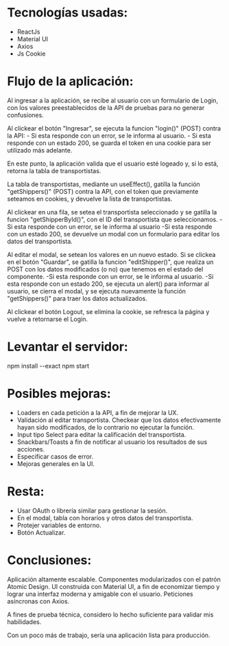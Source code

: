 # Tecnologías usadas:
- ReactJs
- Material UI
- Axios
- Js Cookie

# Flujo de la aplicación:
Al ingresar a la aplicación, se recibe al usuario con un formulario de Login, con los valores preestablecidos de la API de pruebas para no generar confusiones.

Al clickear el botón "Ingresar", se ejecuta la funcion "login()" (POST) contra la API:
    - Si esta responde con un error, se le informa al usuario.
    - Si esta responde con un estado 200, se guarda el token en una cookie para ser utilizado más adelante.

En este punto, la aplicación valida que el usuario esté logeado y, si lo está, retorna la tabla de transportistas.

La tabla de transportistas, mediante un useEffect(), gatilla la función "getShippers()" (POST) contra la API, con el token que previamente seteamos en cookies, y devuelve la lista de transportistas.

Al clickear en una fila, se setea el transportista seleccionado y se gatilla la funcion "getShipperById()", con el ID del transportista que seleccionamos.
    -Si esta responde con un error, se le informa al usuario
    -Si esta responde con un estado 200, se devuelve un modal con un formulario para editar los datos del transportista.

Al editar el modal, se setean los valores en un nuevo estado. Si se clickea en el botón "Guardar", se gatilla la funcion "editShipper()", que realiza un POST con los datos modificados (o no) que tenemos en el estado del componente.
    -Si esta responde con un error, se le informa al usuario.
    -Si esta responde con un estado 200, se ejecuta un alert() para informar al usuario, se cierra el modal, y se ejecuta nuevamente la función "getShippers()" para traer los datos actualizados.

Al clickear el botón Logout, se elimina la cookie, se refresca la página y vuelve a retornarse el Login.

# Levantar el servidor:
npm install --exact
npm start

# Posibles mejoras:
- Loaders en cada petición a la API, a fin de mejorar la UX.
- Validación al editar transportista. Checkear que los datos efectivamente hayan sido modificados, de lo contrario no ejecutar la función.
- Input tipo Select para editar la calificación del transportista.
- Snackbars/Toasts a fin de notificar al usuario los resultados de sus acciones.
- Especificar casos de error.
- Mejoras generales en la UI.

# Resta:
- Usar OAuth o librería similar para gestionar la sesión.
- En el modal, tabla con horarios y otros datos del transportista.
- Protejer variables de entorno.
- Botón Actualizar.

# Conclusiones:
Aplicación altamente escalable. Componentes modularizados con el patrón Atomic Design. UI construida con Material UI, a fin de economizar tiempo y lograr una interfaz moderna y amigable con el usuario. Peticiones asíncronas con Axios.

A fines de prueba técnica, considero lo hecho suficiente para validar mis habilidades.

Con un poco más de trabajo, sería una aplicación lista para producción.